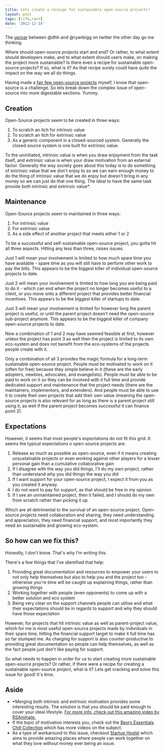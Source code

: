 ```yaml
---
title: Lets create a receipe for sustainable open-source projects!
layout: post
tags: [life,rant]
date: '2012-12-14'
---
```


The [uproar](https://twitter.com/dhh/status/278615042679783424) between @dhh and @ryanbigg on twitter the other day go me thinking.

Where should open-source projects start and end? Or rather, to what extent should developers make, and to what extent should users make, on making the project more sustainable? Is there even a recipe for sustainable open-source projects? If so, what is it? As that recipe surely could have quite the impact on the way we all do things.

Having made a [fair few open-source projects](/projects) myself, I know that open-source is a challenge. So lets break down the complex issue of open-source into more digestable sections. Yummy.


## Creation

Open-Source projects seem to be created in three ways:

1. To scratch an itch for intrinsic value
2. To scratch an itch for extrinsic value
3. As a generic component in a closed-sourced system. Generally the closed source system is one built for extrinsic value.

To the uninitiated, intrinsic value is when you draw enjoyment from the task itself, and extrinsic value is when your draw motivation from an external factor. Generally the way society goes about this today is to do something of extrinsic value that we don't enjoy to so we can earn enough money to do the thing of intrinsic value that we do enjoy but doesn't bring in any money so we can just do that one thing. The ideal to have the same task provide both intrinsic and extrinsic value*.


## Maintenance

Open-Source projects seem to maintained in three ways:

1. For intrinsic value 
2. For extrinsic value
3. As a side effect of another project that meets either 1 or 2

To be a successful and self-sustainable open-source project, you gotta hit all three aspects. Hitting any less than three, raises issues.

Just 1 will mean your involvement is limited to how much spare time you have available - spare time as you will still have to perform other work to pay the bills. This appears to be the biggest killer of individual open-source projects to date.

Just 2 will mean your involvement is limited to how long you are being paid to do it - which can end when the project no longer becomes useful to a client, or you move onto a different project that provides better financial incentives. This appears to be the biggest killer of startups to date.

Just 3 will mean your involvement is limited for however long the parent project is useful, or until the parent project doesn't need the open-source sub-project anymore. This appears to be the biggest killer of company open-source projects to date.

Now a combination of 1 and 2 may have seemed feasible at first, however unless the project has point 3 as well then the project is limited to its own eco-system and does not benefit from the eco-systems of the projects people create with it.

Only a combination of all 3 provides the magic formula for a long-term sustainable open-source project. People must be motivated to work on it (often for free) because they simple believe in it (these are the early adopters, newbies, advocates, and evangelists). People must be able to be paid to work on it so they can be involved with it full time and provide dedicated support and maintenance that the project needs (there are the maintainers, implementors, and extenders). And people must be able to use it to create their own projects that add their own value (meaning the open-source projects is also relevant for as long as there is a parent project still using it, as well if the parent project becomes successful it can finance point 2).


## Expectations

However, it seems that most people's expectations do not fit this grid. It seems the typical expectations o open-source projects are:

1. Release as much as possible as open-source, even if it means creating unsustainable projects or even working against other players for a lesser personal gain than a cumulative collaborative gain
2. If I disagree with the way you did things, I'll do my own project, rather than understand why you did things the way you did
3. If I want support for your open-source project, I expect it from you as you created it anyway
4. I do not want to pay for support, as that should be free in my opinion
5. If I see an unmaintained project, then it failed, and I should do my own from scratch rather than picking it up

Which are all detrimental to the survival of an open-source project. Open-source projects need collaboration and sharing, they need understanding and appreciation, they need financial support, and most importantly they need an sustainable and growing eco-system.


## So how can we fix this?

Honestly, I don't know. That's why I'm writing this.

There's a few things that I've identified that help:

1. Providing great documentation and resources to empower your users to not only help themselves but also to help you and the project too - otherwise you're time will be caught up explaining things, rather than growing things
2. Working together with people (even opponents) to come up with a better solution and eco system
3. Being very clear on the support channels people can utilise and what their expectations should be in regards to support and why they should have those expectation

However, for projects that hit intrinsic value as well as parent-project value, which for me is most useful open-source projects made by individuals in their spare time, hitting the financial support target to make it full time has so far stumped me. As charging for support is also counter-productive to providing great documentation so people can help themselves, as well as the fact people just don't like paying for support.

So what needs to happen in order for us to start creating more sustainable open-source projects? Or rather, if there were a recipe for creating a sustainable open-source project, what is it? Lets get cracking and solve this issue for good! It's time.


<div class="subtle"><t render="markdown">

## Aside

- *Merging both intrinsic and extrinsic motivation provides some interesting results. The solution is that you should be paid enough to cover your ideal lifestyle. [For more info, check out this amazing video by RSAnimate.](http://chill.com/balupton/post/9cf527dd489b4e4e8364ddbb3644bcae/rsa-animate-drive-the-surprising-truth-about-what-motivates-us)
- If the topic of motivation interests you, check out the [Bevry Essentials Chill Collection](http://chill.com/balupton/collection/bevry-essentials) which has more videos on the subject.
- As a type of workaround to this issue, checkout [Startup Hostel](http://startuphostel.org) which aims to provide amazing places where people can work together on what they love without money ever being an issue.

</t></div>